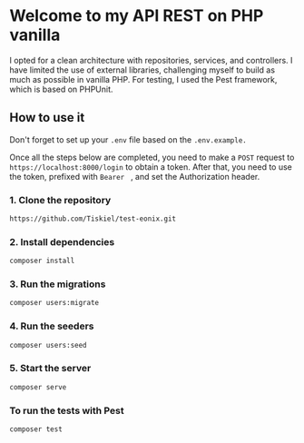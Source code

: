 # Welcome to my API REST on PHP vanilla

I opted for a clean architecture with repositories, services, and controllers.
I have limited the use of external libraries, challenging myself to build as much as possible in vanilla PHP.
For testing, I used the Pest framework, which is based on PHPUnit.

## How to use it

Don't forget to set up your `.env` file based on the `.env.example.`

Once all the steps below are completed, you need to make a `POST` request to `https://localhost:8000/login` to obtain a token.
After that, you need to use the token, prefixed with `Bearer ` , and set the Authorization header.

### 1. Clone the repository

```bash
https://github.com/Tiskiel/test-eonix.git
```

### 2. Install dependencies

```bash
composer install
```

### 3. Run the migrations

```bash
composer users:migrate
```

### 4. Run the seeders

```bash
composer users:seed
```

### 5. Start the server

```bash
composer serve
```

### To run the tests with Pest

```bash
composer test
```
